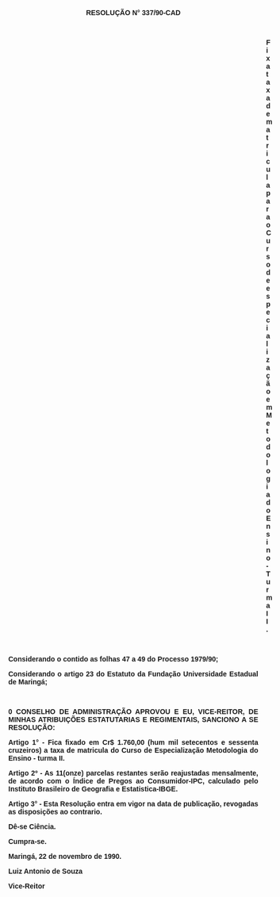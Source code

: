 <BODY>

<B><FONT FACE="Arial"><P ALIGN="CENTER">RESOLU&Ccedil;&Atilde;O N° 337/90-CAD</P>
<P ALIGN="CENTER"></P>
<P ALIGN="CENTER">&nbsp;</P><DIR>
<DIR>
<DIR>
<DIR>
<DIR>
<DIR>
<DIR>
<DIR>
<DIR>
<DIR>
<DIR>
<DIR>
<DIR>

<P ALIGN="JUSTIFY">Fixa taxa de matricula para o Curso de especializa&ccedil;&atilde;o em Metodologia do Ensino - Turma II.</P>
</B><P ALIGN="JUSTIFY"></P>
<P ALIGN="JUSTIFY">&nbsp;</P></DIR>
</DIR>
</DIR>
</DIR>
</DIR>
</DIR>
</DIR>
</DIR>
</DIR>
</DIR>
</DIR>
</DIR>
</DIR>

<P ALIGN="JUSTIFY">Considerando o contido as folhas 47 a 49 do Processo 1979/90<B>;</P>
</B><P ALIGN="JUSTIFY">Considerando o artigo 23 do Estatuto da Funda&ccedil;&atilde;o Universidade Estadual de Maring&aacute;;</P>
<P ALIGN="JUSTIFY"></P>
<P ALIGN="JUSTIFY">&nbsp;</P>
<B><P ALIGN="JUSTIFY">0 CONSELHO DE ADMINISTRA&Ccedil;&Atilde;O APROVOU E EU, VICE-REITOR, DE MINHAS ATRIBUI&Ccedil;&Otilde;ES ESTATUTARIAS E REGIMENTAIS, SANCIONO A SE RESOLU&Ccedil;&Atilde;O:</P>
</B><P ALIGN="JUSTIFY"></P>
<B><P ALIGN="JUSTIFY">Artigo 1°</B> - Fica fixado em Cr$ 1.760,00 (hum mil setecentos e sessenta cruzeiros) a taxa de matricula do Curso de Especializa&ccedil;&atilde;o Metodologia do Ensino - turma II.</P>
<P ALIGN="JUSTIFY">Artigo 2º - As 11(onze) parcelas restantes ser&atilde;o reajustadas mensalmente, de acordo com o &Iacute;ndice de Pregos ao Consumidor-IPC, calculado pelo Instituto Brasileiro de Geografia e Estatistica-IBGE.</P>
<P ALIGN="JUSTIFY">Artigo 3° - Esta Resolu&ccedil;&atilde;o entra em vigor na data de publica&ccedil;&atilde;o, revogadas as disposi&ccedil;&otilde;es ao contrario.</P>
<P ALIGN="JUSTIFY">D&ecirc;-se Ci&ecirc;ncia.</P>
<P ALIGN="JUSTIFY">Cumpra-se.</P>
<P ALIGN="JUSTIFY"></P>
<P ALIGN="JUSTIFY">Maring&aacute;, 22 de novembro de 1990.</P>
<P ALIGN="JUSTIFY"></P>
<P ALIGN="JUSTIFY">Luiz Antonio de Souza</P>
<P ALIGN="JUSTIFY">Vice-Reitor</P></FONT></BODY>
